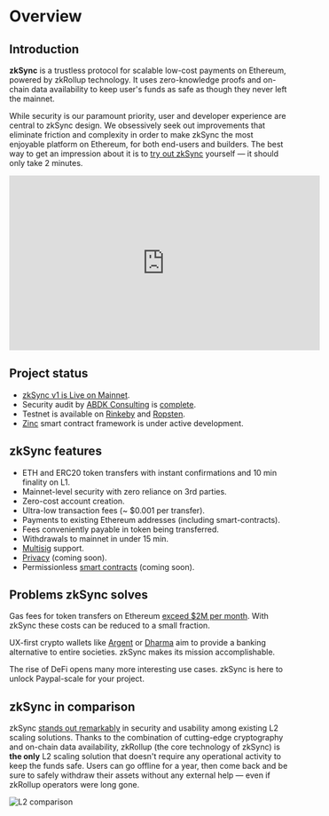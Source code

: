# Overview

## Introduction

**zkSync** is a trustless protocol for scalable low-cost payments on Ethereum, powered by zkRollup technology. It uses
zero-knowledge proofs and on-chain data availability to keep user's funds as safe as though they never left the mainnet.

While security is our paramount priority, user and developer experience are central to zkSync design. We obsessively
seek out improvements that eliminate friction and complexity in order to make zkSync the most enjoyable platform on
Ethereum, for both end-users and builders. The best way to get an impression about it is to
[try out zkSync](https://testnet.zksync.io) yourself — it should only take 2 minutes.

<!-- markdownlint-disable line-length -->
<iframe width="560" height="315" src="https://www.youtube.com/embed/el-9YYGN1nw" frameborder="0" allow="accelerometer; autoplay; encrypted-media; gyroscope; picture-in-picture" allowfullscreen></iframe>
<!-- markdownlint-enable line-length -->

## Project status

- [zkSync v1 is Live on Mainnet][mainnet].
- Security audit by [ABDK Consulting](https://www.abdk.consulting/) is
  [complete](https://zksync.io/zksync-1.0-audit.pdf).
- Testnet is available on [Rinkeby](https://rinkeby.zksync.io) and [Ropsten](https://ropsten.zksync.io).
- [Zinc](https://github.com/matter-labs/zinc) smart contract framework is under active development.

[mainnet]: https://medium.com/matter-labs/zksync-is-live-bringing-trustless-scalable-payments-to-ethereum-9c634b3e6823

## zkSync features

- ETH and ERC20 token transfers with instant confirmations and 10 min finality on L1.
- Mainnet-level security with zero reliance on 3rd parties.
- Zero-cost account creation.
- Ultra-low transaction fees (~ \$0.001 per transfer).
- Payments to existing Ethereum addresses (including smart-contracts).
- Fees conveniently payable in token being transferred.
- Withdrawals to mainnet in under 15 min.
- [Multisig](https://tlu.tarilabs.com/cryptography/musig-schnorr-sig-scheme/The_MuSig_Schnorr_Signature_Scheme.html)
  support.
- [Privacy](/faq/privacy.md) (coming soon).
- Permissionless [smart contracts](/faq/sc.md) (coming soon).

## Problems zkSync solves

Gas fees for token transfers on Ethereum [exceed \$2M per month](https://ethgasstation.info/). With zkSync these costs
can be reduced to a small fraction.

UX-first crypto wallets like [Argent](https://www.argent.xyz/) or [Dharma](https://www.dharma.io/) aim to provide a
banking alternative to entire societies. zkSync makes its mission accomplishable.

The rise of DeFi opens many more interesting use cases. zkSync is here to unlock Paypal-scale for your project.

## zkSync in comparison

zkSync
[stands out remarkably](https://medium.com/matter-labs/evaluating-ethereum-l2-scaling-solutions-a-comparison-framework-b6b2f410f955)
in security and usability among existing L2 scaling solutions. Thanks to the combination of cutting-edge cryptography
and on-chain data availability, zkRollup (the core technology of zkSync) is **the only** L2 scaling solution that
doesn't require any operational activity to keep the funds safe. Users can go offline for a year, then come back and be
sure to safely withdraw their assets without any external help — even if zkRollup operators were long gone.

![L2 comparison](https://zksync.io/chart3.png)

<!-- markdownlint-disable line-length -->
<!-- ![L2 comparison](https://miro.medium.com/max/1400/1*Q1IOxqm-nkr6JWz6kJpt5w.png) -->
<!-- <iframe width="100%" height="950px" frameBorder="0" src="https://docs.google.com/spreadsheets/d/e/2PACX-1vQfpVcOEMWfdrhsK1jRYaPIeeYqaFzanFkMkg6pYjR17KCG4R4X54sGpmTFrNjxwoOap8SiHwq4GCmK/pubhtml?gid=0&amp;single=true&amp;widget=true&amp;headers=false"></iframe> -->
<!-- markdownlint-enable line-length -->
